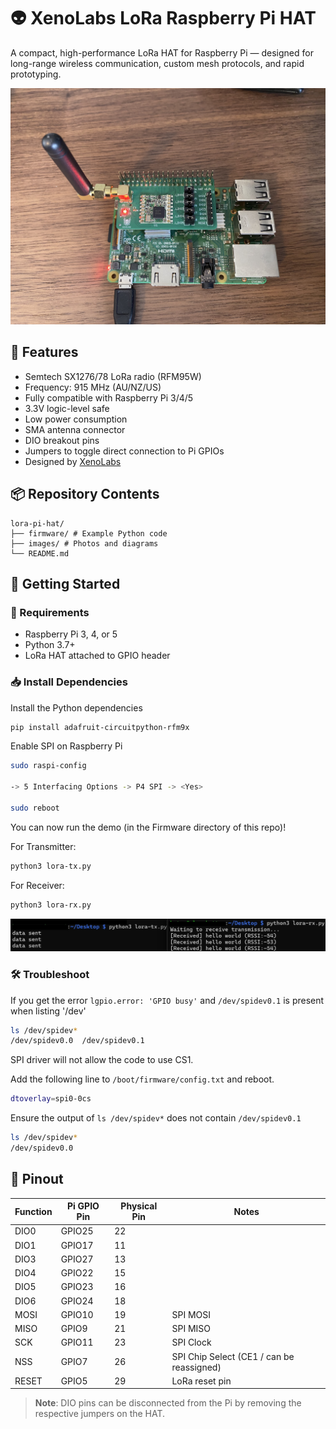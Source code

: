 # 👽 XenoLabs LoRa Raspberry Pi HAT

A compact, high-performance LoRa HAT for Raspberry Pi — designed for long-range wireless communication, custom mesh protocols, and rapid prototyping.

<img src="images/LoRa-Hat-on-Pi.jpg" alt="XenoLabs LoRa HAT" width="700"/>

## 🔧 Features

- Semtech SX1276/78 LoRa radio (RFM95W)
- Frequency: 915 MHz (AU/NZ/US)
- Fully compatible with Raspberry Pi 3/4/5
- 3.3V logic-level safe
- Low power consumption
- SMA antenna connector
- DIO breakout pins
- Jumpers to toggle direct connection to Pi GPIOs
- Designed by [XenoLabs](https://xeno-labs.io)

## 📦 Repository Contents
```
lora-pi-hat/
├── firmware/ # Example Python code
├── images/ # Photos and diagrams
└── README.md
```
## 🚀 Getting Started

### 🧰 Requirements

- Raspberry Pi 3, 4, or 5
- Python 3.7+
- LoRa HAT attached to GPIO header

### 📥 Install Dependencies

Install the Python dependencies
```bash
pip install adafruit-circuitpython-rfm9x
```
Enable SPI on Raspberry Pi
```bash
sudo raspi-config

-> 5 Interfacing Options -> P4 SPI -> <Yes>

sudo reboot
```

You can now run the demo (in the Firmware directory of this repo)!

For Transmitter:
```bash
python3 lora-tx.py
```

For Receiver:
```bash
python3 lora-rx.py
```

<img src="images/LoRa-demo-code.jpg" alt="LoRa demo code" width="1000"/>

### 🛠️ Troubleshoot

If you get the error `lgpio.error: 'GPIO busy'` and `/dev/spidev0.1` is present when listing '/dev'

```bash
ls /dev/spidev*
/dev/spidev0.0  /dev/spidev0.1
```

SPI driver will not allow the code to use CS1.

Add the following line to `/boot/firmware/config.txt` and reboot.

```bash
dtoverlay=spi0-0cs
```

Ensure the output of `ls /dev/spidev*` does not contain `/dev/spidev0.1`

```bash
ls /dev/spidev*
/dev/spidev0.0
```

## 📌 Pinout

| Function | Pi GPIO Pin | Physical Pin | Notes                                           |
|----------|-------------|--------------|-------------------------------------------------|
| DIO0     | GPIO25      | 22           |                                                 |
| DIO1     | GPIO17      | 11           |                                                 |
| DIO3     | GPIO27      | 13           |                                                 |
| DIO4     | GPIO22      | 15           |                                                 |
| DIO5     | GPIO23      | 16           |                                                 |
| DIO6     | GPIO24      | 18           |                                                 |
| MOSI     | GPIO10      | 19           | SPI MOSI                                        |
| MISO     | GPIO9       | 21           | SPI MISO                                        |
| SCK      | GPIO11      | 23           | SPI Clock                                       |
| NSS      | GPIO7       | 26           | SPI Chip Select (CE1 / can be reassigned)       |
| RESET    | GPIO5       | 29           | LoRa reset pin                                  |

> **Note**: DIO pins can be disconnected from the Pi by removing the respective jumpers on the HAT.